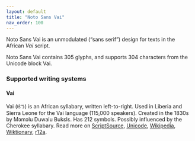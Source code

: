 ```yaml
---
layout: default
title: "Noto Sans Vai"
nav_order: 100
---
```

Noto Sans Vai is an unmodulated (“sans serif”) design for texts in the African _Vai_ script. 

Noto Sans Vai contains 305 glyphs, and supports 304 characters from the Unicode block Vai.


### Supported writing systems


#### Vai

Vai (<span class='autonym'>ꕙꔤ</span>) is an African syllabary, written left-to-right. Used in Liberia and Sierra Leone for the Vai language (115,000 speakers). Created in the 1830s by Mɔmɔlu Duwalu Bukɛlɛ. Has 212 symbols. Possibly influenced by the Cherokee syllabary. Read more on [ScriptSource](https://scriptsource.org/scr/Vaii), [Unicode](https://www.unicode.org/versions/Unicode13.0.0/ch19.pdf#G18604), [Wikipedia](https://en.wikipedia.org/wiki/ISO_15924:Vaii), [Wiktionary](https://en.wiktionary.org/wiki/Category:Vai_script), [r12a](https://r12a.github.io/scripts/links?iso=Vaii).

